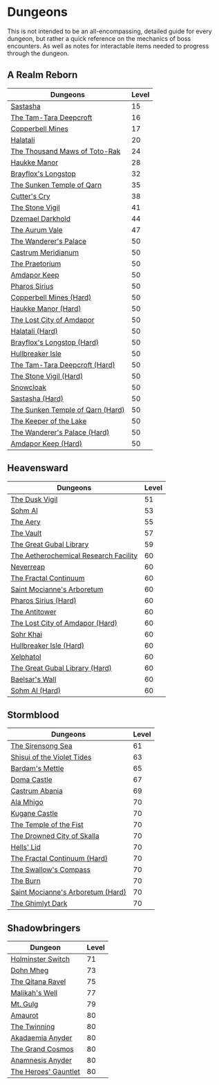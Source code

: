 # Dungeons

This is not intended to be an all-encompassing, detailed guide for every dungeon, but rather a quick reference on the mechanics of boss encounters. As well as notes for interactable items needed to progress through the dungeon.

## A Realm Reborn

| Dungeons                                                                                           | Level |
|----------------------------------------------------------------------------------------------------|-------|
| [Sastasha](/duties/dungeons/a-realm-reborn/sastasha)                                               | 15    |
| [The Tam-Tara Deepcroft](/duties/dungeons/a-realm-reborn/the-tam-tara-deepcroft)                   | 16    |
| [Copperbell Mines](/duties/dungeons/a-realm-reborn/copperbell-mines)                               | 17    |
| [Halatali](/duties/dungeons/a-realm-reborn/halatali)                                               | 20    |
| [The Thousand Maws of Toto-Rak](/duties/dungeons/a-realm-reborn/the-thousand-maws-of-toto-rak)     | 24    |
| [Haukke Manor](/duties/dungeons/a-realm-reborn/haukke-manor)                                       | 28    |
| [Brayflox's Longstop](/duties/dungeons/a-realm-reborn/brayfloxs-longstop)                          | 32    |
| [The Sunken Temple of Qarn](/duties/dungeons/a-realm-reborn/the-sunken-temple-of-qarn)             | 35    |
| [Cutter's Cry](/duties/dungeons/a-realm-reborn/cutters-cry)                                        | 38    |
| [The Stone Vigil](/duties/dungeons/a-realm-reborn/the-stone-vigil)                                 | 41    |
| [Dzemael Darkhold](/duties/dungeons/a-realm-reborn/dzemael-darkhold)                               | 44    |
| [The Aurum Vale](/duties/dungeons/a-realm-reborn/the-aurum-vale)                                   | 47    |
| [The Wanderer's Palace](/duties/dungeons/a-realm-reborn/the-wanderers-palace)                      | 50    |
| [Castrum Meridianum](/duties/dungeons/a-realm-reborn/castrum-meridianum)                           | 50    |
| [The Praetorium](/duties/dungeons/a-realm-reborn/the-praetorium)                                   | 50    |
| [Amdapor Keep](/duties/dungeons/a-realm-reborn/amdapor-keep)                                       | 50    |
| [Pharos Sirius](/duties/dungeons/a-realm-reborn/pharos-sirius)                                     | 50    |
| [Copperbell Mines (Hard)](/duties/dungeons/a-realm-reborn/copperbell-mines-hard)                   | 50    |
| [Haukke Manor (Hard)](/duties/dungeons/a-realm-reborn/haukke-manor-hard)                           | 50    |
| [The Lost City of Amdapor](/duties/dungeons/a-realm-reborn/the-lost-city-of-amdapor)               | 50    |
| [Halatali (Hard)](/duties/dungeons/a-realm-reborn/halatali-hard)                                   | 50    |
| [Brayflox's Longstop (Hard)](/duties/dungeons/a-realm-reborn/brayfloxs-longstop-hard)              | 50    |
| [Hullbreaker Isle](/duties/dungeons/a-realm-reborn/hullbreaker-isle)                               | 50    |
| [The Tam-Tara Deepcroft (Hard)](/duties/dungeons/a-realm-reborn/the-tam-tara-deepcroft-hard)       | 50    |
| [The Stone Vigil (Hard)](/duties/dungeons/a-realm-reborn/the-stone-vigil-hard)                     | 50    |
| [Snowcloak](/duties/dungeons/a-realm-reborn/snowcloak)                                             | 50    |
| [Sastasha (Hard)](/duties/dungeons/a-realm-reborn/sastasha-hard)                                   | 50    |
| [The Sunken Temple of Qarn (Hard)](/duties/dungeons/a-realm-reborn/the-sunken-temple-of-qarn-hard) | 50    |
| [The Keeper of the Lake](/duties/dungeons/a-realm-reborn/the-keeper-of-the-lake)                   | 50    |
| [The Wanderer's Palace (Hard)](/duties/dungeons/a-realm-reborn/the-wanderers-palace-hard)          | 50    |
| [Amdapor Keep (Hard)](/duties/dungeons/a-realm-reborn/amdapor-keep-hard)                           | 50    |

## Heavensward

| Dungeons                                                                                                    | Level |
|-------------------------------------------------------------------------------------------------------------|-------|
| [The Dusk Vigil](/duties/dungeons/heavensward/the-dusk-vigil)                                               | 51    |
| [Sohm Al](/duties/dungeons/heavensward/sohm-al)                                                             | 53    |
| [The Aery](/duties/dungeons/heavensward/the-aery)                                                           | 55    |
| [The Vault](/duties/dungeons/heavensward/the-vault)                                                         | 57    |
| [The Great Gubal Library](/duties/dungeons/heavensward/the-great-gubal-library)                             | 59    |
| [The Aetherochemical Research Facility](/duties/dungeons/heavensward/the-aetherochemical-research-facility) | 60    |
| [Neverreap](/duties/dungeons/heavensward/neverreap)                                                         | 60    |
| [The Fractal Continuum](/duties/dungeons/heavensward/the-fractal-continuum)                                 | 60    |
| [Saint Mocianne's Arboretum](/duties/dungeons/heavensward/saint-mociannes-arboretum)                        | 60    |
| [Pharos Sirius (Hard)](/duties/dungeons/heavensward/pharos-sirius-hard)                                     | 60    |
| [The Antitower](/duties/dungeons/heavensward/the-antitower)                                                 | 60    |
| [The Lost City of Amdapor (Hard)](/duties/dungeons/heavensward/the-lost-city-of-amdapor-hard)               | 60    |
| [Sohr Khai](/duties/dungeons/heavensward/sohr-khai)                                                         | 60    |
| [Hullbreaker Isle (Hard)](/duties/dungeons/heavensward/hullbreaker-isle-hard)                               | 60    |
| [Xelphatol](/duties/dungeons/heavensward/xelphatol)                                                         | 60    |
| [The Great Gubal Library (Hard)](/duties/dungeons/heavensward/the-great-gubal-library-hard)                 | 60    |
| [Baelsar's Wall](/duties/dungeons/heavensward/baelsars-wall)                                                | 60    |
| [Sohm Al (Hard)](/duties/dungeons/heavensward/sohm-al-hard)                                                 | 60    |

## Stormblood

| Dungeons                                                                                        | Level |
|-------------------------------------------------------------------------------------------------|-------|
| [The Sirensong Sea](/duties/dungeons/stormblood/the-sirensong-sea)                              | 61    |
| [Shisui of the Violet Tides](/duties/dungeons/stormblood/shisui-of-the-violet-tides)            | 63    |
| [Bardam's Mettle](/duties/dungeons/stormblood/bardams-mettle)                                   | 65    |
| [Doma Castle](/duties/dungeons/stormblood/doma-castle)                                          | 67    |
| [Castrum Abania](/duties/dungeons/stormblood/castrum-abania)                                    | 69    |
| [Ala Mhigo](/duties/dungeons/stormblood/ala-mhigo)                                              | 70    |
| [Kugane Castle](/duties/dungeons/stormblood/kugane-castle)                                      | 70    |
| [The Temple of the Fist](/duties/dungeons/stormblood/the-temple-of-the-fist)                    | 70    |
| [The Drowned City of Skalla](/duties/dungeons/stormblood/the-drowned-city-of-skalla)            | 70    |
| [Hells' Lid](/duties/dungeons/stormblood/hells-lid)                                             | 70    |
| [The Fractal Continuum (Hard)](/duties/dungeons/stormblood/the-fractal-continuum-hard)          | 70    |
| [The Swallow's Compass](/duties/dungeons/stormblood/the-swallows-compass)                       | 70    |
| [The Burn](/duties/dungeons/stormblood/the-burn)                                                | 70    |
| [Saint Mocianne's Arboretum (Hard)](/duties/dungeons/stormblood/saint-mociannes-arboretum-hard) | 70    |
| [The Ghimlyt Dark](/duties/dungeons/stormblood/the-ghimlyt-dark)                                | 70    |

## Shadowbringers

| Dungeon                                                                     | Level |
|-----------------------------------------------------------------------------|-------|
| [Holminster Switch](/duties/dungeons/shadowbringers/holminster-switch)      | 71    |
| [Dohn Mheg](/duties/dungeons/shadowbringers/dohn-mheg)                      | 73    |
| [The Qitana Ravel](/duties/dungeons/shadowbringers/the-qitana-ravel)        | 75    |
| [Malikah's Well](/duties/dungeons/shadowbringers/malikahs-well)             | 77    |
| [Mt. Gulg](/duties/dungeons/shadowbringers/mt-gulg)                         | 79    |
| [Amaurot](/duties/dungeons/shadowbringers/amaurot)                          | 80    |
| [The Twinning](/duties/dungeons/shadowbringers/the-twinning)                | 80    |
| [Akadaemia Anyder](/duties/dungeons/shadowbringers/akadaemia-anyder)        | 80    |
| [The Grand Cosmos](/duties/dungeons/shadowbringers/the-grand-cosmos)        | 80    |
| [Anamnesis Anyder](/duties/dungeons/shadowbringers/anamnesis-anyder)        | 80    |
| [The Heroes' Gauntlet](/duties/dungeons/shadowbringers/the-heroes-gauntlet) | 80    |
